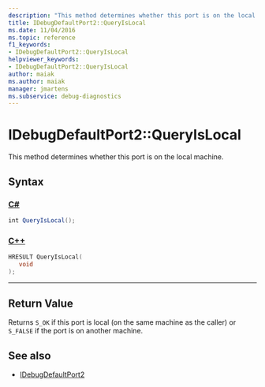 ```yaml
---
description: "This method determines whether this port is on the local machine."
title: IDebugDefaultPort2::QueryIsLocal
ms.date: 11/04/2016
ms.topic: reference
f1_keywords:
- IDebugDefaultPort2::QueryIsLocal
helpviewer_keywords:
- IDebugDefaultPort2::QueryIsLocal
author: maiak
ms.author: maiak
manager: jmartens
ms.subservice: debug-diagnostics
---
```

# IDebugDefaultPort2::QueryIsLocal

This method determines whether this port is on the local machine.

## Syntax

### [C#](#tab/csharp)
```csharp
int QueryIsLocal();
```
### [C++](#tab/cpp)
```cpp
HRESULT QueryIsLocal(
   void
);
```
---

## Return Value
 Returns `S_OK` if this port is local (on the same machine as the caller) or `S_FALSE` if the port is on another machine.

## See also
- [IDebugDefaultPort2](../../../extensibility/debugger/reference/idebugdefaultport2.md)
